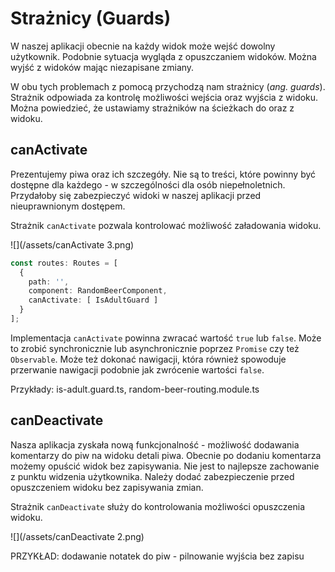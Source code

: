 # Strażnicy (Guards)

W naszej aplikacji obecnie na każdy widok może wejść dowolny użytkownik. Podobnie sytuacja wygląda z opuszczaniem widoków. Można wyjść z widoków mając niezapisane zmiany. 

W obu tych problemach z pomocą przychodzą nam strażnicy (_ang. guards_). Strażnik odpowiada za kontrolę możliwości wejścia oraz wyjścia z widoku. Można powiedzieć, że ustawiamy strażników na ścieżkach do oraz z widoku.

## canActivate

Prezentujemy piwa oraz ich szczegóły. Nie są to treści, które powinny być dostępne dla każdego - w szczególności dla osób niepełnoletnich. Przydałoby się zabezpieczyć widoki w naszej aplikacji przed nieuprawnionym dostępem.

Strażnik `canActivate` pozwala kontrolować możliwość załadowania widoku.

![](/assets/canActivate 3.png)

```ts
const routes: Routes = [
  {
    path: '', 
    component: RandomBeerComponent, 
    canActivate: [ IsAdultGuard ]
  }
];
```

Implementacja `canActivate` powinna zwracać wartość `true` lub `false`. Może to zrobić synchronicznie lub asynchronicznie poprzez `Promise` czy też `Observable`. Może też dokonać nawigacji, która również spowoduje przerwanie nawigacji podobnie jak zwrócenie wartości `false`.

Przykłady: is-adult.guard.ts, random-beer-routing.module.ts

## canDeactivate

Nasza aplikacja zyskała nową funkcjonalność - możliwość dodawania komentarzy do piw na widoku detali piwa. Obecnie po dodaniu komentarza możemy opuścić widok bez zapisywania. Nie jest to najlepsze zachowanie z punktu widzenia użytkownika. Należy dodać zabezpieczenie przed opuszczeniem widoku bez zapisywania zmian.

Strażnik `canDeactivate` służy do kontrolowania możliwości opuszczenia widoku.

![](/assets/canDeactivate 2.png)

PRZYKŁAD: dodawanie notatek do piw - pilnowanie wyjścia bez zapisu